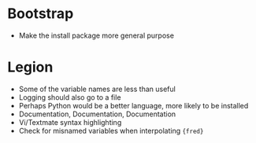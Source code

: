 # Bootstrap

- Make the install package more general purpose

# Legion

- Some of the variable names are less than useful
- Logging should also go to a file
- Perhaps Python would be a better language, more likely to be installed
- Documentation, Documentation, Documentation
- Vi/Textmate syntax highlighting
- Check for misnamed variables when interpolating `{fred}`
